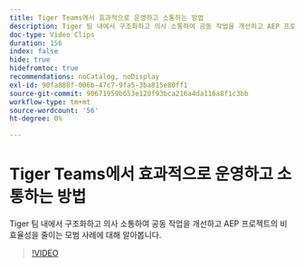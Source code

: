 ```yaml
---
title: Tiger Teams에서 효과적으로 운영하고 소통하는 방법
description: Tiger 팀 내에서 구조화하고 의사 소통하여 공동 작업을 개선하고 AEP 프로젝트의 비효율성을 줄이는 모범 사례에 대해 알아봅니다.
doc-type: Video Clips
duration: 156
index: false
hide: true
hidefromtoc: true
recommendations: noCatalog, noDisplay
exl-id: 90fa888f-006b-47c7-9fa5-3ba815e80ff1
source-git-commit: 90671959b653e120f93bca216a4da116a8f1c3bb
workflow-type: tm+mt
source-wordcount: '56'
ht-degree: 0%

---
```


# Tiger Teams에서 효과적으로 운영하고 소통하는 방법

Tiger 팀 내에서 구조화하고 의사 소통하여 공동 작업을 개선하고 AEP 프로젝트의 비효율성을 줄이는 모범 사례에 대해 알아봅니다.

<!-- 62_S926_3442625_155_how-to-operate-and-communicate-effectively-in-tiger-teams -->
>[!VIDEO](https://video.tv.adobe.com/v/3458270/?learn=on&enablevpops=true)
